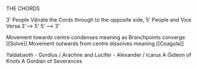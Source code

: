 


THE CHORDS 

3' People Vibrate the Cords through to the opposite side, 5' People 
and Vice Versa 
3'--> 5' 
5' --> 3'

Movement towards centre condenses meaning as Branchpoints converge [[Solve]]
Movement outwards from centre dissolves meaning [[Coagula]]

Yaldabaoth -  Gordius / Arachne
and Lucifer - Alexander / Icarus 
A Gideon of Knots 
A Gordian of Severances 

